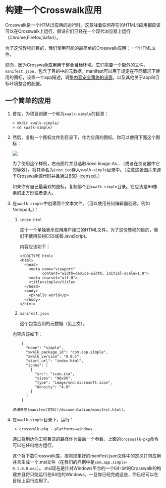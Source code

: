 # 构建一个Crosswalk应用

Crosswalk是一个HTML5应用的运行时。这意味着任何存在的HTML5应用都应该可以在Crosswalk上运行，假设它们已经在一个现代浏览器上运行（Chrome,Firefox,Safari）。

为了这份教程的目的，我们使用可能的最简单的Crosswalk应用：一个HTML文件。

然而，因为Crosswalk应用用于整合目标环境，它们需要一个额外的文件，`manifest.json`，包含了目的中的元数据。manifest可以用于规定在不同情况下使用的图标，设置一个app描述，调整[内容安全策略的设置](http://developer.chrome.com/extensions/contentSecurityPolicy.html)，以及其他关于app和目标环境整合的配置。

## <a class="doc-anchor" id="A-simple-application"></a>一个简单的应用

1.  首先，为项目创建一个称为`xwalk-simple`的目录： 

        > mkdir xwalk-simple/
        > cd xwalk-simple/

2.  然后，复制一个图标文件到目录下，作为应用的图标。你可以使用下面这个图标：

    <img src="/assets/crosswalk.ico" style="display: block; margin: 0 auto"/>

    为了使用这个样例，右击图片并且选取<em>Save Image As...</em>（或者在浏览器中它的等效）。将其命名为`icon.ico`存入`xwalk-simple`目录中。（注意这张图片来源于Crosswalk源代码并且通过[BSD licensed](https://github.com/crosswalk-project/crosswalk/blob/master/LICENSE)。）

    如果你有自己最喜欢的图标，复制那个到`xwalk-simple`目录。它应该是96像素的正方形或者更大。

3.  在`xwalk-simple`中创建两个文本文件。（可以使用任何编辑器创建，例如Notepad。）：

    1.  `index.html`

        这个一个单独表示应用用户接口的HTML文件。为了这份教程的目的，我们不使用任何CSS或者JavaScript。

        内容应该如下：

            <!DOCTYPE html>
            <html>
              <head>
                <meta name="viewport"
                      content="width=device-width, initial-scale=1.0">
                <meta charset="utf-8">
                <title>simple</title>
              </head>
              <body>
                <p>hello world</p>
              </body>
            </html>

    2.  `manifest.json`

        这个包含应用的元数据（见上文）。

       内容应该如下：

            {
              "name": "simple",
              "xwalk_package_id": "com.app.simple",
              "xwalk_version": "0.0.1",
              "start_url": "index.html",
              "icons": [
                {
                  "src": "icon.ico",
                  "sizes": "96x96",
                  "type": "image/vnd.microsoft.icon",
                  "density": "4.0"
                }
              ]
            }

        详细参见[manifest文档](/documentation/manifest.html)。

3. 在`xwalk-simple`目录下，运行：

   ```
    > crosswalk-pkg --platforms=windows .
   ```
   通过将到达你工程目录的路径作为最后一个参数，上面的`crosswalk-pkg`命令可以在任何地方运行。

   这个将下载Crosswalk库，按照规定好的manifest.json文件中的定义打包应用并且生成一个.msi文件（在我们的样例中是`com.app.simple-0.1.0.0.msi`）。.msi现在是针对Windows平台的一个64-bit的Crosswalk的构建并且将只能运行在64位的Windows。一旦你已经完成这些，你已经可以在目标上运行应用了。
